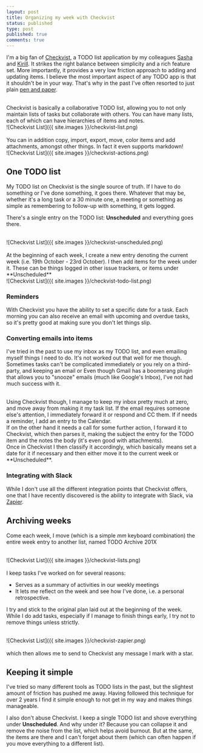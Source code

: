 ```yaml
---
layout: post
title: Organizing my week with Checkvist
status: published
type: post
published: true
comments: true
---
```


I'm a big fan of [Checkvist](http://checkvist.com), a TODO list application by my colleagues [Sasha](https://twitter.com/maxkir) and [Kirill](https://twitter.com/maxkir).
It strikes the right balance between simplicity and a rich feature set. More importantly, it provides a very low friction approach to adding and updating items. 
I believe the most important aspect of any TODO app is that it shouldn't be in your way. That's why in the past I've often resorted to just plain 
[pen and paper](http://hadihariri.com/2011/05/04/getting-things-done-daily/).

<br/>
Checkvist is basically a collaborative TODO list, allowing you to not only maintain lists of tasks but collaborate with others. You can have many lists, each 
of which can have hierarchies of items and notes. 

<br/>
![Checkvist List]({{ site.images }}/checkvist-list.png)
<br/>
<br/>
You can in addition copy, import, export, move, color items and add attachments, amongst other things. In fact it even supports markdown!

<br/>
![Checkvist List]({{ site.images }}/checkvist-actions.png)
<br/>

## One TODO list

My TODO list on Checkvist is the single source of truth. If I have to do something or I've done something, it goes there. Whatever that may be, whether it's a long task or a 30 minute one, a meeting
or something as simple as remembering to follow-up with something, it gets logged. 

There's a single entry on the TODO list: **Unscheduled** and everything goes there.

<br/>
![Checkvist List]({{ site.images }}/checkvist-unscheduled.png)
<br/>
<br/>
At the beginning of each week, I create a new entry
denoting the current week (i.e. 19th October - 23rd October). I then add items for the week under it. These can be things logged in other issue trackers, or items under 
**Unscheduled**

<br/>
![Checkvist List]({{ site.images }}/checkvist-todo-list.png)
<br/>

### Reminders

With Checkvist you have the ability to set a specific date for a task. Each morning you can also receive an email with upcoming and overdue tasks, so it's pretty good at making sure
you don't let things slip.

### Converting emails into items

I've tried in the past to use my inbox as my TODO list, and even emailing myself things I need to do. It's not worked out that well for me though. Sometimes tasks can't be complicated immediately or you rely on a third-party, and keeping an email or 
Even though Gmail has a boomerang plugin that allows you to "snooze" emails (much like Google's Inbox), I've not had much success with it. 

<br/>
Using Checkvist though, I manage to keep my inbox pretty much at zero, and move away from making it my task list. If the email requires someone else's attention, I immediately forward it or respond and CC them. 
If if needs a reminder, I add an entry to the Calendar. 

<br/>
If on the other hand it 
needs a call for some further action, I forward it to Checkvist, which then parses it, making the subject the entry for the TODO item and the notes the body (it's even good with attachments).

<br/>
Once in Checkvist I then classify it accordingly, which basically means set a date for it if necessary and then either move it to the current week or **Unscheduled**. 

### Integrating with Slack

While I don't use all the different integration points that Checkvist offers, one that I have recently discovered is the ability to integrate with Slack, via [Zapier](https://zapier.com).

## Archiving weeks

Come each week, I move (which is a simple *mm* keyboard combination) the entire week entry to another list, named TODO Archive 201X

<br/>
![Checkvist List]({{ site.images }}/checkvist-lists.png)
<br/>
<br/>
I keep tasks I've worked on for several reasons:

* Serves as a summary of activities in our weekly meetings
* It lets me reflect on the week and see how I've done, i.e. a personal retrospective.

I try and stick to the original plan laid out at the beginning of the week. While I do add tasks, especially if I manage to finish things early, I try not to remove things unless
strictly.



<br/>
![Checkvist List]({{ site.images }}/checkvist-zapier.png)
<br/>
<br/>
which then allows me to send to Checkvist any message I mark with a star. 

## Keeping it simple

I've tried so many different tools as TODO lists in the past, but the slightest amount of friction has pushed me away. Having followed this technique for over 2 years I find
 it simple enough to not get in my way and makes things manageable.

I also don't abuse Checkvist. I keep a single TODO list and shove everything under **Unscheduled**. And why under it? Because you can collapse it and remove the noise from the list, which helps 
avoid burnout. But at the same, the items are there and I can't forget about them (which can often happen if you move everything to a different list). 


